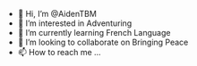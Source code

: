 - 👋 Hi, I’m @AidenTBM
- 👀 I’m interested in Adventuring
- 🌱 I’m currently learning French Language
- 💞️ I’m looking to collaborate on Bringing Peace
- 📫 How to reach me ...

<!---
AidenTBM/AidenTBM is a ✨ special ✨ repository because its `README.md` (this file) appears on your GitHub profile.
You can click the Preview link to take a look at your changes.
--->
